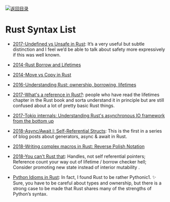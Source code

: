 [![返回目录](https://user-images.githubusercontent.com/5803001/38079637-ff0abcf0-3371-11e8-9b76-ad651620afc7.jpg)](https://github.com/wx-chevalier/Awesome-Lists)

# Rust Syntax List

- [2017-Undefined vs Unsafe in Rust](https://parg.co/URP): It’s a very useful but subtle distinction and I feel we’d be able to talk about safety more expressively if this was well known.

* [2014-Rust Borrow and Lifetimes](http://arthurtw.github.io/2014/11/30/rust-borrow-lifetimes.html)

* [2014-Move vs Copy in Rust](https://parg.co/UPa)

* [2016-Understanding Rust: ownership, borrowing, lifetimes](https://parg.co/UPt)

* [2017-What's a reference in Rust?](https://jvns.ca/blog/2017/11/27/rust-ref/): people who have read the lifetimes chapter in the Rust book and sorta understand it in principle but are still confused about a lot of pretty basic Rust things.

- [2017-Tokio internals: Understanding Rust's asynchronous IO framework from the bottom up](https://cafbit.com/post/tokio_internals/)

- [2018-Async/Await I: Self-Referential Structs](https://parg.co/Ui5): This is the first in a series of blog posts about generators, async & await in Rust.

- [2018-Writing complex macros in Rust: Reverse Polish Notation](https://rreverser.com/writing-complex-macros-in-rust/)

- [2018-You can't Rust that](http://lucumr.pocoo.org/2018/3/31/you-cant-rust-that/): Handles, not self referential pointers; Reference count your way out of lifetime / borrow checker hell; Consider promoting new state instead of interior mutability
  .

- [Python Idioms in Rust](http://benjamincongdon.me/blog/2018/03/23/Python-Idioms-in-Rust/): In fact, I found Rust to be rather Pythonic1. ✨ Sure, you have to be careful about types and ownership, but there is a strong case to be made that Rust shares many of the strengths of Python’s syntax.
